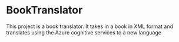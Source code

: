# BookTranslator
This project is a book translator. It takes in a book in XML format and translates using the Azure cognitive services to a new language
